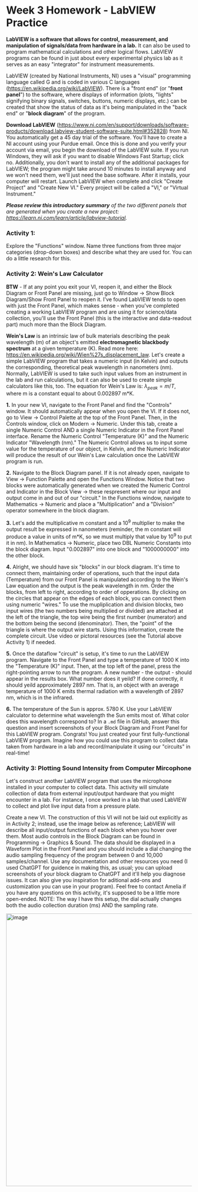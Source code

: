 # Week 3 Homework - LabVIEW Practice 

**LabVIEW is a software that allows for control, measurement, and manipulation of signals/data from hardware in a lab.** It can also be used to program mathematical calculations and other logical flows. LabVIEW programs can be found in just about every experimental physics lab as it serves as an easy "integrator" for instrument measurements.

LabVIEW (created by National Instruments, NI) uses a "visual" programming language called G and is coded in various C languages (https://en.wikipedia.org/wiki/LabVIEW). There is a "front end" (or "**front panel**") to the software, where displays of information (plots, "lights" signifying binary signals, switches, buttons, numeric displays, etc.) can be created that show the status of data as it's being manipulated in the "back end" or "**block diagram**" of the program. 

**Download LabVIEW** (https://www.ni.com/en/support/downloads/software-products/download.labview-student-software-suite.html#352828) from NI. You automatically get a 45 day trial of the software. You'll have to create a NI account using your Purdue email. Once this is done and you verify your account via email, you begin the download of the LabVIEW suite. If you run Windows, they will ask if you want to disable Windows Fast Startup; click no. Additionally, you don't want to install any of the additional packages for LabVIEW; the program might take around 10 minutes to install anyway and we won't need them, we'll just need the base software. After it installs, your computer will restart. Launch LabVIEW when complete and click "Create Project" and "Create New VI." Every project will be called a "VI," or "Virtual Instrument." 

***Please review this introductory summary** of the two different panels that are generated when you create a new project: https://learn.ni.com/learn/article/labview-tutorial.*

### **Activity 1:**

Explore the "Functions" window. Name three functions from three major categories (drop-down boxes) and describe what they are used for. You can do a little research for this. 

### **Activity 2: Wein's Law Calculator**

**BTW** - If at any point you exit your VI, reopen it, and either the Block Diagram or Front Panel are missing, just go to Window -> Show Block Diagram/Show Front Panel to reopen it. I've found LabVIEW tends to open with just the Front Panel, which makes sense - when you've completed creating a working LabVIEW program and are using it for science/data collection, you'll use the Front Panel (this is the interactive and data-readout part) much more than the Block Diagram. 

**Wein's Law** is an intrinsic law of bulk materials describing the peak wavelength (m) of an object's emitted **electromagnetic blackbody spectrum** at a given temperature (K). Read more here: https://en.wikipedia.org/wiki/Wien%27s_displacement_law. Let's create a simple LabVIEW program that takes a numeric input (in Kelvin) and outputs the corresponding, theoretical peak wavelength in nanometers (nm). Normally, LabVIEW is used to take such input values from an instrument in the lab and run calculations, but it can also be used to create simple calculators like this, too. The equation for Wein's Law is: $\lambda_{peak} = m/T$, where m is a constant equal to about 0.002897 m*K. 

**1.** In your new VI, navigate to the Front Panel and find the "Controls" window. It should automatically appear when you open the VI. If it does not, go to View -> Control Palette at the top of the Front Panel. Then, in the Controls window, click on Modern -> Numeric. Under this tab, create a single Numeric Control AND a single Numeric Indicator in the Front Panel interface. Rename the Numeric Control "Temperature (K)" and the Numeric Indicator "Wavelength (nm)." The Numeric Control allows us to input some value for the temperature of our object, in Kelvin, and the Numeric Indicator will produce the result of our Wein's Law calculation once the LabVIEW program is run.

**2.** Navigate to the Block Diagram panel. If it is not already open, navigate to View -> Function Palette and open the Functions Window. Notice that two blocks were automatically generated when we created the Numeric Control and Indicator in the Block View -> these respresent where our input and output come in and out of our "circuit." In the Functions window, navigate to Mathematics -> Numeric and place a "Multiplication" and a "Division" operator somewhere in the block diagram.

**3.** Let's add the multiplicative m constant and a $10^9$ multiplier to make the output result be expressed in nanometers (reminder, the m constant will produce a value in units of m*K, so we must multiply that value by $10^9$ to put it in nm). In Mathematics -> Numeric, place two DBL Numeric Constants into the block diagram. Input "0.002897" into one block and "1000000000" into the other block. 

**4.** Alright, we should have six "blocks" in our block diagram. It's time to connect them, maintaining order of operations, such that the input data (Temperature) from our Front Panel is manipulated according to the Wein's Law equation and the output is the peak wavelength in nm. Order the blocks, from left to right, according to order of opperations. By clicking on the circles that appear on the edges of each block, you can connect them using numeric "wires." To use the mupliplication and division blocks, two input wires (the two numbers being multiplied or divided) are attached at the left of the triangle, the top wire being the first number (numerator) and the bottom being the second (denominator). Then, the "point" of the triangle is where the output wire starts. Using this information, create the complete circuit. Use video or pictoral resources (see the Tutorial above Activity 1) if needed.

**5.** Once the dataflow "circuit" is setup, it's time to run the LabVIEW program. Navigate to the Front Panel and type a temperature of 1000 K into the "Temperature (K)" input. Then, at the top left of the panel, press the right-pointing arrow to run the program. A new number - the output - should appear in the results box. What number does it yeild? If done correctly, it should yeild approximately 2897 nm. That is, an object with an average temperature of 1000 K emits thermal radiation with a wavelength of 2897 nm, which is in the infrared.

**6.** The temperature of the Sun is approx. 5780 K. Use your LabVIEW calculator to determine what wavelength the Sun emits most of. What color does this wavelength correspond to? In a `.md` file in GitHub, answer this question and insert screenshots of your Block Diagram and Front Panel for this LabVIEW program. Congrats! You just created your first fully-functional LabVIEW program. Imagine how you could use this program to collect data taken from hardware in a lab and record/manipulate it using our "circuits" in real-time!

### **Activity 3: Plotting Sound Intensity from Computer Mircophone**

Let's construct another LabVIEW program that uses the microphone installed in your computer to collect data. This activity will simulate collection of data from external input/output hardware that you might encounter in a lab. For instance, I once worked in a lab that used LabVIEW to collect and plot live input data from a pressure plate. 

Create a new VI. The construction of this VI will not be laid out explicitly as in Activity 2; instead, use the image below as reference; LabVIEW will describe all input/output functions of each block when you hover over them. Most audio controls in the Block Diagram can be found in Programming -> Graphics & Sound. The data should be displayed in a Waveform Plot in the Front Panel and you should include a dial changing the audio sampling frequency of the program between 0 and 10,000 samples/channel. Use any documentation and other resources you need (I used ChatGPT for guidence in making this, as usual; you can upload screenshots of your block diagram to ChatGPT and it'll help you diagnose issues. It can also give you inspiration for aditional add-ons and customization you can use in your program). Feel free to contact Amelia if you have any questions on this activity, it's supposed to be a little more open-ended. NOTE: The way I have this setup, the dial actually changes both the audio collection duration (ms) AND the sampling rate. 

<img width="739" alt="image" src="https://github.com/ameliabinau/STARTUP_Purdue/assets/159074270/4da97391-3281-4f54-8f59-1204de1e95a7">






